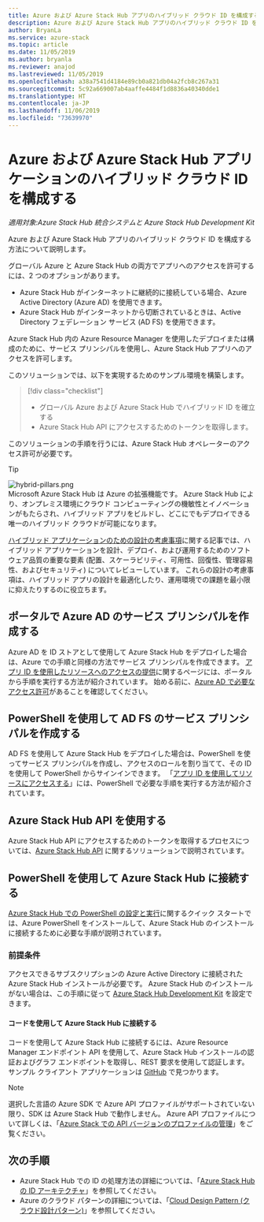 ```yaml
---
title: Azure および Azure Stack Hub アプリのハイブリッド クラウド ID を構成する
description: Azure および Azure Stack Hub アプリのハイブリッド クラウド ID を構成する方法について説明します。
author: BryanLa
ms.service: azure-stack
ms.topic: article
ms.date: 11/05/2019
ms.author: bryanla
ms.reviewer: anajod
ms.lastreviewed: 11/05/2019
ms.openlocfilehash: a38a7541d4184e89cb0a821db04a2fcb8c267a31
ms.sourcegitcommit: 5c92a669007ab4aaffe4484f1d8836a40340dde1
ms.translationtype: HT
ms.contentlocale: ja-JP
ms.lasthandoff: 11/06/2019
ms.locfileid: "73639970"
---
```

# <a name="configure-hybrid-cloud-identity-for-azure-and-azure-stack-hub-applications"></a>Azure および Azure Stack Hub アプリケーションのハイブリッド クラウド ID を構成する

*適用対象:Azure Stack Hub 統合システムと Azure Stack Hub Development Kit*

Azure および Azure Stack Hub アプリのハイブリッド クラウド ID を構成する方法について説明します。

グローバル Azure と Azure Stack Hub の両方でアプリへのアクセスを許可するには、2 つのオプションがあります。

 * Azure Stack Hub がインターネットに継続的に接続している場合、Azure Active Directory (Azure AD) を使用できます。
 * Azure Stack Hub がインターネットから切断されているときは、Active Directory フェデレーション サービス (AD FS) を使用できます。

Azure Stack Hub 内の Azure Resource Manager を使用したデプロイまたは構成のために、サービス プリンシパルを使用し、Azure Stack Hub アプリへのアクセスを許可します。

このソリューションでは、以下を実現するためのサンプル環境を構築します。

> [!div class="checklist"]
> - グローバル Azure および Azure Stack Hub でハイブリッド ID を確立する
> - Azure Stack Hub API にアクセスするためのトークンを取得します。

このソリューションの手順を行うには、Azure Stack Hub オペレーターのアクセス許可が必要です。

> [!Tip]  
> ![hybrid-pillars.png](./media/solution-deployment-guide-cross-cloud-scaling/hybrid-pillars.png)  
> Microsoft Azure Stack Hub は Azure の拡張機能です。 Azure Stack Hub により、オンプレミス環境にクラウド コンピューティングの機敏性とイノベーションがもたらされ、ハイブリッド アプリをビルドし、どこにでもデプロイできる唯一のハイブリッド クラウドが可能になります。  
> 
> [ハイブリッド アプリケーションのための設計の考慮事項](overview-app-design-considerations.md)に関する記事では、ハイブリッド アプリケーションを設計、デプロイ、および運用するためのソフトウェア品質の重要な要素 (配置、スケーラビリティ、可用性、回復性、管理容易性、およびセキュリティ) についてレビューしています。 これらの設計の考慮事項は、ハイブリッド アプリの設計を最適化したり、運用環境での課題を最小限に抑えたりするのに役立ちます。


## <a name="create-a-service-principal-for-azure-ad-in-the-portal"></a>ポータルで Azure AD のサービス プリンシパルを作成する

Azure AD を ID ストアとして使用して Azure Stack Hub をデプロイした場合は、Azure での手順と同様の方法でサービス プリンシパルを作成できます。 [アプリ ID を使用したリソースへのアクセスの提供](../operator/azure-stack-create-service-principals.md#manage-an-azure-ad-service-principal)に関するページには、ポータルから手順を実行する方法が紹介されています。 始める前に、[Azure AD で必要なアクセス許可](/azure/azure-resource-manager/resource-group-create-service-principal-portal#required-permissions)があることを確認してください。

## <a name="create-a-service-principal-for-ad-fs-using-powershell"></a>PowerShell を使用して AD FS のサービス プリンシパルを作成する

AD FS を使用して Azure Stack Hub をデプロイした場合は、PowerShell を使ってサービス プリンシパルを作成し、アクセスのロールを割り当てて、その ID を使用して PowerShell からサインインできます。 「[アプリ ID を使用してリソースにアクセスする](../operator/azure-stack-create-service-principals.md#manage-an-ad-fs-service-principal)」には、PowerShell で必要な手順を実行する方法が紹介されています。

## <a name="using-the-azure-stack-hub-api"></a>Azure Stack Hub API を使用する

Azure Stack Hub API にアクセスするためのトークンを取得するプロセスについては、[Azure Stack Hub API](../user/azure-stack-rest-api-use.md) に関するソリューションで説明されています。

## <a name="connect-to-azure-stack-hub-using-powershell"></a>PowerShell を使用して Azure Stack Hub に接続する

[Azure Stack Hub での PowerShell の設定と実行](../operator/azure-stack-powershell-install.md)に関するクイック スタートでは、Azure PowerShell をインストールして、Azure Stack Hub のインストールに接続するために必要な手順が説明されています。

### <a name="prerequisites"></a>前提条件

アクセスできるサブスクリプションの Azure Active Directory に接続された Azure Stack Hub インストールが必要です。 Azure Stack Hub のインストールがない場合は、この手順に従って [Azure Stack Hub Development Kit](../asdk/asdk-install.md) を設定できます。

#### <a name="connect-to-azure-stack-hub-using-code"></a>コードを使用して Azure Stack Hub に接続する

コードを使用して Azure Stack Hub に接続するには、Azure Resource Manager エンドポイント API を使用して、Azure Stack Hub インストールの認証およびグラフ エンドポイントを取得し、REST 要求を使用して認証します。 サンプル クライアント アプリケーションは [GitHub](https://github.com/shriramnat/HybridARMApplication) で見つかります。

>[!Note]
>選択した言語の Azure SDK で Azure API プロファイルがサポートされていない限り、SDK は Azure Stack Hub で動作しません。 Azure API プロファイルについて詳しくは、「[Azure Stack での API バージョンのプロファイルの管理](../user/azure-stack-version-profiles.md)」をご覧ください。

## <a name="next-steps"></a>次の手順

 - Azure Stack Hub での ID の処理方法の詳細については、「[Azure Stack Hub の ID アーキテクチャ](../operator/azure-stack-identity-architecture.md)」を参照してください。
 - Azure のクラウド パターンの詳細については、「[Cloud Design Pattern (クラウド設計パターン)](https://docs.microsoft.com/azure/architecture/patterns)」を参照してください。

